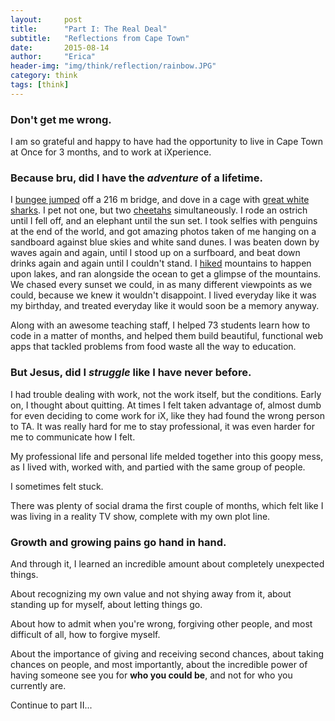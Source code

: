 ```yaml
---
layout:     post
title:      "Part I: The Real Deal"
subtitle:   "Reflections from Cape Town"
date:       2015-08-14
author:     "Erica"
header-img: "img/think/reflection/rainbow.JPG"
category: think
tags: [think]
---
```


<h3 class="section-heading">Don't get me wrong.</h3>

I am so grateful and happy to have had the opportunity to live in Cape Town at Once for 3 months, and to work at iXperience.

<h3>Because bru, did I have the <i>adventure</i> of a lifetime.</h3>

I <a href="{% post_url 2015-06-28-a-216m-leap-of-faith %}" target="_blank">bungee jumped</a> off a 216 m bridge, and dove in a cage with <a href="{% post_url 2015-06-07-unreal-reality %}" target="_blank">great white sharks</a>. I pet not one, but two <a href="{% post_url 2015-06-29-garden-route %}" target="_blank">cheetahs</a> simultaneously. I rode an ostrich until I fell off, and an elephant until the sun set. I took selfies with penguins at the end of the world, and got amazing photos taken of me hanging on a sandboard against blue skies and white sand dunes. I was beaten down by waves again and again, until I stood up on a surfboard, and beat down drinks again and again until I couldn't stand. I <a href="{% post_url 2015-08-01-hikes %}" target="_blank">hiked</a> mountains to happen upon lakes, and ran alongside the ocean to get a glimpse of the mountains. We chased every sunset we could, in as many different viewpoints as we could, because we knew it wouldn't disappoint. I lived everyday like it was my birthday, and treated everyday like it would soon be a memory anyway.

Along with an awesome teaching staff, I helped 73 students learn how to code in a matter of months, and helped them build beautiful, functional web apps that tackled problems from food waste all the way to education. 

<h3>But Jesus, did I <i>struggle</i> like I have never before.</h3>
I had trouble dealing with work, not the work itself, but the conditions. Early on, I thought about quitting. At times I felt taken advantage of, almost dumb for even deciding to come work for iX, like they had found the wrong person to TA. It was really hard for me to stay professional, it was even harder for me to communicate how I felt. 

My professional life and personal life melded together into this goopy mess, as I lived with, worked with, and partied with the same group of people. 

I sometimes felt stuck.

There was plenty of social drama the first couple of months, which felt like I was living in a reality TV show, complete with my own plot line.

<h3>Growth and growing pains go hand in hand.</h3>
And through it, I learned an incredible amount about completely unexpected things.

About recognizing my own value and not shying away from it, about standing up for myself, about letting things go.

About how to admit when you're wrong, forgiving other people, and most difficult of all, how to forgive myself.

About the importance of giving and receiving second chances, about taking chances on people, and most importantly, about the incredible power of having someone see you for <b>who you could be</b>, and not for who you currently are.

Continue to part II...